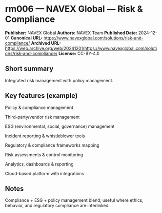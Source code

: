 # rm006 — NAVEX Global — Risk & Compliance

**Publisher:** NAVEX Global
**Authors:** NAVEX Team
**Published Date:** 2024-12-01
**Canonical URL:** https://www.navexglobal.com/solutions/risk-and-compliance/
**Archived URL:** https://web.archive.org/web/20241201/https://www.navexglobal.com/solutions/risk-and-compliance/
**License:** CC-BY-4.0

## Short summary
Integrated risk management with policy management.

## Key features (example)
Policy & compliance management

Third-party/vendor risk management

ESG (environmental, social, governance) management

Incident reporting & whistleblower tools

Regulatory & compliance frameworks mapping

Risk assessments & control monitoring

Analytics, dashboards & reporting

Cloud-based platform with integrations

## Notes
Compliance + ESG + policy management blend; useful where ethics, behavior, and regulatory compliance are interlinked.
